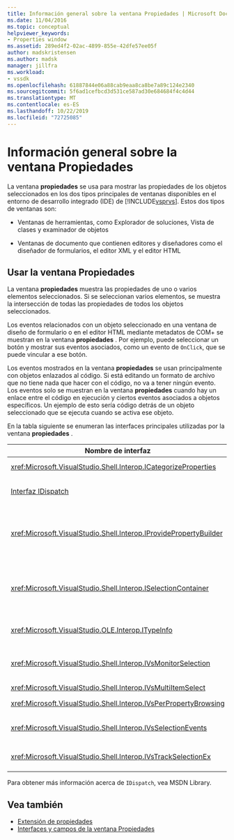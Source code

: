 ```yaml
---
title: Información general sobre la ventana Propiedades | Microsoft Docs
ms.date: 11/04/2016
ms.topic: conceptual
helpviewer_keywords:
- Properties window
ms.assetid: 289ed4f2-02ac-4899-855e-42dfe57ee05f
author: madskristensen
ms.author: madsk
manager: jillfra
ms.workload:
- vssdk
ms.openlocfilehash: 61887844e06a88cab9eaa8ca8be7a89c124e2340
ms.sourcegitcommit: 5f6ad1cefbcd3d531ce587ad30e684684f4c4d44
ms.translationtype: MT
ms.contentlocale: es-ES
ms.lasthandoff: 10/22/2019
ms.locfileid: "72725085"
---
```

# <a name="properties-window-overview"></a>Información general sobre la ventana Propiedades
La ventana **propiedades** se usa para mostrar las propiedades de los objetos seleccionados en los dos tipos principales de ventanas disponibles en el entorno de desarrollo integrado (IDE) de [!INCLUDE[vsprvs](../../code-quality/includes/vsprvs_md.md)]. Estos dos tipos de ventanas son:

- Ventanas de herramientas, como Explorador de soluciones, Vista de clases y examinador de objetos

- Ventanas de documento que contienen editores y diseñadores como el diseñador de formularios, el editor XML y el editor HTML

## <a name="using-the-properties-window"></a>Usar la ventana Propiedades
 La ventana **propiedades** muestra las propiedades de uno o varios elementos seleccionados. Si se seleccionan varios elementos, se muestra la intersección de todas las propiedades de todos los objetos seleccionados.

 Los eventos relacionados con un objeto seleccionado en una ventana de diseño de formulario o en el editor HTML mediante metadatos de COM+ se muestran en la ventana **propiedades** . Por ejemplo, puede seleccionar un botón y mostrar sus eventos asociados, como un evento de `OnClick`, que se puede vincular a ese botón.

 Los eventos mostrados en la ventana **propiedades** se usan principalmente con objetos enlazados al código. Si está editando un formato de archivo que no tiene nada que hacer con el código, no va a tener ningún evento. Los eventos solo se muestran en la ventana **propiedades** cuando hay un enlace entre el código en ejecución y ciertos eventos asociados a objetos específicos. Un ejemplo de esto sería código detrás de un objeto seleccionado que se ejecuta cuando se activa ese objeto.

 En la tabla siguiente se enumeran las interfaces principales utilizadas por la ventana **propiedades** .

|Nombre de interfaz|Descripción|
|--------------------|-----------------|
|<xref:Microsoft.VisualStudio.Shell.Interop.ICategorizeProperties>|Proporciona una lista de categorías a la ventana **propiedades** y asigna cada propiedad a una categoría.|
|[Interfaz IDispatch](/previous-versions/windows/desktop/api/oaidl/nn-oaidl-idispatch)|Expone los métodos y propiedades de un objeto a las herramientas de programación y otras aplicaciones que admiten la automatización.|
|<xref:Microsoft.VisualStudio.Shell.Interop.IProvidePropertyBuilder>|Proporciona botones de puntos suspensivos (...) denominados *generadores* que abren ventanas de cuadro de diálogo modales implementadas por el propio objeto. Se usa cuando el usuario no tiene fácil de escribir un valor en un campo de texto. Por ejemplo, podría usarse para abrir un selector de colores que determine el valor RGB.|
|<xref:Microsoft.VisualStudio.Shell.Interop.ISelectionContainer>|Proporciona acceso a los objetos usados para actualizar la información que se muestra en la ventana **propiedades** . los VSPackages implementan <xref:Microsoft.VisualStudio.Shell.Interop.ISelectionContainer> para cada ventana que contiene objetos seleccionables con propiedades relacionadas que se van a mostrar.|
|<xref:Microsoft.VisualStudio.OLE.Interop.ITypeInfo>|Proporciona información sobre el tipo de un objeto, como los métodos de una interfaz y los campos de una estructura.|
|<xref:Microsoft.VisualStudio.Shell.Interop.IVsMonitorSelection>|Permite a los VSPackages recibir la notificación de eventos de selección y recuperar información sobre la jerarquía del proyecto actual, el elemento, el valor del elemento y el contexto de la interfaz de usuario de comandos.|
|<xref:Microsoft.VisualStudio.Shell.Interop.IVsMultiItemSelect>|Proporciona al entorno acceso a varias selecciones.|
|<xref:Microsoft.VisualStudio.Shell.Interop.IVsPerPropertyBrowsing>|Se usa para proporcionar nombres localizados en algunas propiedades que se muestran en la ventana **propiedades** .|
|<xref:Microsoft.VisualStudio.Shell.Interop.IVsSelectionEvents>|Notifica a los VSPackages registrados los cambios realizados en la selección actual, el valor del elemento o el contexto de la interfaz de usuario de comandos.|
|<xref:Microsoft.VisualStudio.Shell.Interop.IVsTrackSelectionEx>|Notifica al entorno un cambio en la selección actual y proporciona acceso a la información de la jerarquía y los elementos relacionados con la nueva selección.|

 Para obtener más información acerca de `IDispatch`, vea MSDN Library.

## <a name="see-also"></a>Vea también
- [Extensión de propiedades](../../extensibility/internals/extending-properties.md)
- [Interfaces y campos de la ventana Propiedades](../../extensibility/internals/properties-window-fields-and-interfaces.md)